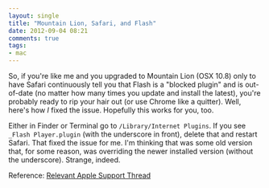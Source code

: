 ```yaml
---
layout: single
title: "Mountain Lion, Safari, and Flash"
date: 2012-09-04 08:21
comments: true
tags: 
- mac
---
```

So, if you're like me and you upgraded to Mountain Lion (OSX 10.8) only to have Safari continuously tell you that Flash is a "blocked plugin" and is out-of-date (no matter how many times you update and install the latest), you're probably ready to rip your hair out (or use Chrome like a quitter). Well, here's how *I* fixed the issue. Hopefully this works for you, too.
<!--more-->
Either in Finder or Terminal go to `/Library/Internet Plugins`. If you see `_Flash Player.plugin` (with the underscore in front), delete that and restart Safari. That fixed the issue for me. I'm thinking that was some old version that, for some reason, was overriding the newer installed version (without the underscore). Strange, indeed.

Reference: [Relevant Apple Support Thread](https://discussions.apple.com/thread/4251341?start=0&tstart=0)
